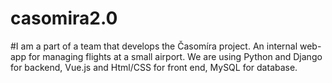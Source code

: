 # casomira2.0

#I am a part of a team that develops the Časomíra project. An internal web-app for managing flights at a small airport. We are using Python and Django for backend, Vue.js and Html/CSS for front end, MySQL for database.

